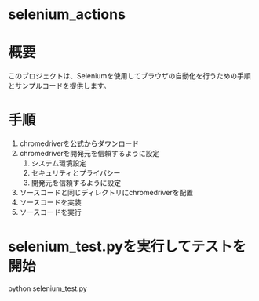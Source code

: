 # selenium_actions

# 概要
このプロジェクトは、Seleniumを使用してブラウザの自動化を行うための手順とサンプルコードを提供します。

# 手順

1. chromedriverを公式からダウンロード
1. chromedriverを開発元を信頼するように設定
      1. システム環境設定
      1. セキュリティとプライバシー
      1. 開発元を信頼するように設定
1. ソースコードと同じディレクトリにchromedriverを配置
1. ソースコードを実装
1. ソースコードを実行
# selenium_test.pyを実行してテストを開始
python selenium_test.py
